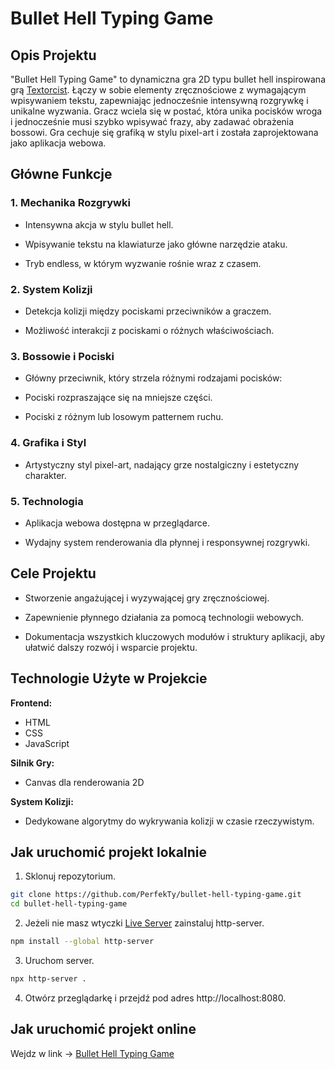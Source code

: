 # Bullet Hell Typing Game

## Opis Projektu

"Bullet Hell Typing Game" to dynamiczna gra 2D typu bullet hell inspirowana grą [Textorcist](https://store.steampowered.com/app/940680/The_Textorcist_The_Story_of_Ray_Bibbia/). Łączy w sobie elementy zręcznościowe z wymagającym wpisywaniem tekstu, zapewniając jednocześnie intensywną rozgrywkę i unikalne wyzwania. Gracz wciela się w postać, która unika pocisków wroga i jednocześnie musi szybko wpisywać frazy, aby zadawać obrażenia bossowi. Gra cechuje się grafiką w stylu pixel-art i została zaprojektowana jako aplikacja webowa.

## Główne Funkcje

### 1. Mechanika Rozgrywki

- Intensywna akcja w stylu bullet hell.

- Wpisywanie tekstu na klawiaturze jako główne narzędzie ataku.

- Tryb endless, w którym wyzwanie rośnie wraz z czasem.

### 2. System Kolizji

- Detekcja kolizji między pociskami przeciwników a graczem.

- Możliwość interakcji z pociskami o różnych właściwościach.

### 3. Bossowie i Pociski

- Główny przeciwnik, który strzela różnymi rodzajami pocisków:

- Pociski rozpraszające się na mniejsze części.

- Pociski z różnym lub losowym patternem ruchu.

### 4. Grafika i Styl

- Artystyczny styl pixel-art, nadający grze nostalgiczny i estetyczny charakter.

### 5. Technologia

- Aplikacja webowa dostępna w przeglądarce.

- Wydajny system renderowania dla płynnej i responsywnej rozgrywki.

## Cele Projektu

- Stworzenie angażującej i wyzywającej gry zręcznościowej.

- Zapewnienie płynnego działania za pomocą technologii webowych.

- Dokumentacja wszystkich kluczowych modułów i struktury aplikacji, aby ułatwić dalszy rozwój i wsparcie projektu.

## Technologie Użyte w Projekcie

**Frontend:**

- HTML
- CSS
- JavaScript

**Silnik Gry:**

- Canvas dla renderowania 2D

**System Kolizji:**

- Dedykowane algorytmy do wykrywania kolizji w czasie rzeczywistym.

## Jak uruchomić projekt lokalnie

1. Sklonuj repozytorium.

```bash
git clone https://github.com/PerfekTy/bullet-hell-typing-game.git
cd bullet-hell-typing-game
```

2. Jeżeli nie masz wtyczki [Live Server](https://marketplace.visualstudio.com/items?itemName=ritwickdey.LiveServer) zainstaluj http-server.

```bash
npm install --global http-server
```

3. Uruchom server.

```bash
npx http-server .
```

4. Otwórz przeglądarkę i przejdź pod adres http://localhost:8080.

## Jak uruchomić projekt online

Wejdz w link -> [Bullet Hell Typing Game](perfekty.github.io/psam-game/)

